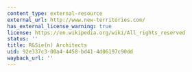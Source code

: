 ```yaml
---
content_type: external-resource
external_url: http://www.new-territories.com/
has_external_license_warning: true
license: https://en.wikipedia.org/wiki/All_rights_reserved
status: ''
title: R&Sie(n) Architects
uid: 92e337c3-00a4-4458-bd41-4d06197c90dd
wayback_url: ''
---
```

